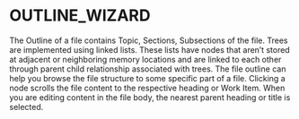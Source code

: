 # OUTLINE_WIZARD
The Outline of a file contains Topic, Sections, Subsections of the file. Trees are implemented using linked lists. These lists have nodes that aren’t stored at adjacent or neighboring memory locations and are linked to each other through parent child relationship associated with trees. The file outline can help you browse the file structure to some specific part of a file. Clicking a node scrolls the file content to the respective heading or Work Item. When you are editing content in the file body, the nearest parent heading or title is selected.

